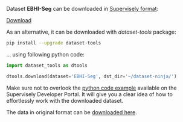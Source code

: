 Dataset **EBHI-Seg** can be downloaded in [Supervisely format](https://developer.supervisely.com/api-references/supervisely-annotation-json-format):

 [Download](https://assets.supervisely.com/remote/eyJsaW5rIjogInMzOi8vc3VwZXJ2aXNlbHktZGF0YXNldHMvMzMyOV9FQkhJLVNlZy9lYmhpc2VnLURhdGFzZXROaW5qYS50YXIiLCAic2lnIjogIjhocUpGcTBIVkNlV1FVS3NjRHVqenNHeGR1aUxQR2ZrMGduQ3owWlBXSFU9In0=?response-content-disposition=attachment%3B%20filename%3D%22ebhiseg-DatasetNinja.tar%22)

As an alternative, it can be downloaded with *dataset-tools* package:
``` bash
pip install --upgrade dataset-tools
```

... using following python code:
``` python
import dataset_tools as dtools

dtools.download(dataset='EBHI-Seg', dst_dir='~/dataset-ninja/')
```
Make sure not to overlook the [python code example](https://developer.supervisely.com/getting-started/python-sdk-tutorials/iterate-over-a-local-project) available on the Supervisely Developer Portal. It will give you a clear idea of how to effortlessly work with the downloaded dataset.

The data in original format can be [downloaded here](https://figshare.com/ndownloader/files/38179080).